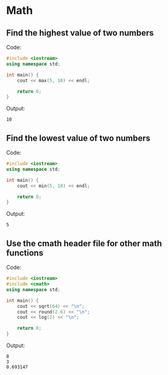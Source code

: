# Math

## Find the highest value of two numbers

Code:

```cpp
#include <iostream>
using namespace std;

int main() {
    cout << max(5, 10) << endl;

    return 0;
}
```

Output:

```text
10
```

## Find the lowest value of two numbers

Code:

```cpp
#include <iostream>
using namespace std;

int main() {
    cout << min(5, 10) << endl;

    return 0;
}
```

Output:

```text
5
```

## Use the cmath header file for other math functions

Code:

```cpp
#include <iostream>
#include <cmath>
using namespace std;

int main() {
    cout << sqrt(64) << "\n";
    cout << round(2.6) << "\n";
    cout << log(2) << "\n";

    return 0;
}
```

Output:

```text
8
3
0.693147
```